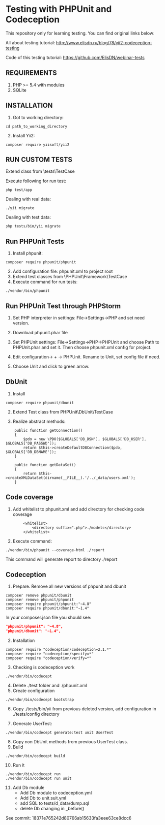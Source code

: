 Testing with PHPUnit and Codeception
===============================
This repository only for learning testing.
You can find original links below:

All about testing tutorial:
http://www.elisdn.ru/blog/78/yii2-codeception-testing

Code of this testing tutorial:
https://github.com/ElisDN/webinar-tests

REQUIREMENTS
------------
1. PHP >= 5.4 with modules
2. SQLite

INSTALLATION
------------

1. Got to working directory:
```
cd path_to_working_directory
```

2. Install Yii2:
```
composer require yiisoft/yii2
```

RUN CUSTOM TESTS
----------------
Extend class from \tests\TestCase

Execute following for run test:
```
php test/app
```

Dealing with real data:
```
./yii migrate
```

Dealing with test data:
```
php tests/bin/yii migrate
```


Run PHPUnit Tests
------------------
1. Install phpunit:
```
composer require phpunit/phpunit
```

2. Add configuration file: phpunit.xml to project root
3. Extend test classes from \PHPUnit\Framework\TestCase
4. Execute command for run tests:
```
./vendor/bin/phpunit
```

Run PHPUnit Test through PHPStorm
---------------------------------
1. Set PHP interpreter in settings:
File->Settings->PHP and set need version.

2. Download phpunit.phar file

3. Set PHPUnit settings: File->Settings->PHP->PHPUnit
and choose Path to PHPUnit.phar and set it. Then choose phpunit.xml config for project.

4. Edit configuration-> + -> PHPUnit. Rename to Unit, set config file if need.

5. Choose Unit and click to green arrow.


DbUnit
----------
1. Install
```
composer require phpunit/dbunit
```

2. Extend Test class from PHPUnit\DbUnit\TestCase

3. Realize abstract methods:
```
    public function getConnection()
    {
        $pdo = new \PDO($GLOBALS['DB_DSN'], $GLOBALS['DB_USER'], $GLOBALS['DB_PASSWD']);
        return $this->createDefaultDBConnection($pdo, $GLOBALS['DB_DBNAME']);
    }

    public function getDataSet()
    {
        return $this->createXMLDataSet(dirname(__FILE__).'/../_data/users.xml');
    }
```


Code coverage
-------------
1. Add whitelist to phpunit.xml and add directory for checking code coverage
```
        <whitelist>
            <directory suffix=".php">./models</directory>
        </whitelist>
```

2. Execute command:
```
./vendor/bin/phpunit --coverage-html ./report
```

This command will generate report to directory ./report


Codeception
-----------
1. Prepare. Remove all new versions of phpunit and dbunit
```
composer remove phpunit/dbunit
composer remove phpunit/phpunit
composer require phpunit/phpunit:"~4.8"
composer require phpunit/dbunit:"~1.4"
```
In your composer.json file you should see:
```json
"phpunit/phpunit": "~4.8",
"phpunit/dbunit": "~1.4",
```

2. Installation
```
composer require "codeception/codeception=2.1.*"
composer require "codeception/specify=*"
composer require "codeception/verify=*"
```

3. Checking is codeception work
```
./vendor/bin/codecept
```
4. Delete ./test folder and ./phpunit.xml
5. Create configuration
```
./vendor/bin/codecept bootstrap
```
6. Copy ./tests/bin/yii from previous deleted version, add configuration
in ./tests/config directory

7. Generate UserTest:
```
./vendor/bin/codecept generate:test unit UserTest
```
8. Copy non DbUnit methods from previous UserTest class.
9. Build
```
./vendor/bin/codecept build
```
10. Run it
```
./vendor/bin/codecept run
./vendor/bin/codecept run unit
```

11. Add Db module
    - Add Db module to codeception.yml
    - Add Db to unit.suit.yml
    - add SQL to tests/d_data/dump.sql
    - delete Db changing in _before()
    
See commit: 18371e765242d80766ab15633fa3eee63ce8dcc6